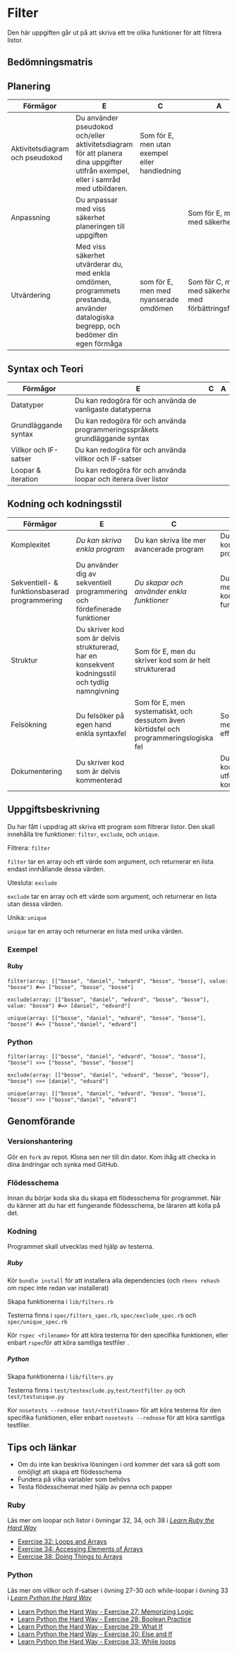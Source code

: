 # Filter #

Den här uppgiften går ut på att skriva ett tre olika funktioner för att filtrera listor.

## Bedömningsmatris ##

## Planering ##

| Förmågor                         | E 																																   | C | A |
|----------------------------------|-----------------------------------------------------------------------------------------------------------------------------------|---|---|
| Aktivitetsdiagram och pseudokod  | Du använder pseudokod och/eller aktivitetsdiagram för att planera dina uppgifter utifrån exempel, eller i samråd med utbildaren.  | Som för E, men utan exempel eller handledning |   |
| Anpassning					   | Du anpassar med viss säkerhet planeringen till uppgiften 																		   |   | Som för E, men med säkerhet
| Utvärdering | Med viss säkerhet utvärderar du, med enkla omdömen, programmets prestanda, använder datalogiska begrepp, och bedömer din egen förmåga | som för E, men med nyanserade omdömen | Som för C, men med säkerhet, och med förbättringsförslag

## Syntax och Teori ##
| Förmågor                                       | E 																			| C | A |
|------------------------------------------------|------------------------------------------------------------------------------|---|---|
| Datatyper					                     | Du kan redogöra för och använda de vanligaste datatyperna                    |   |   |
| Grundläggande syntax		                     | Du kan redogöra för och använda programmeringsspråkets grundläggande syntax  |   |   |
| Villkor och IF-satser		                     | Du kan redogöra för och använda villkor och IF-satser                        |   |   |
| Loopar & iteration                             | Du kan redogöra för och använda loopar och iterera över listor               |   |   |

## Kodning och kodningsstil ##

| Förmågor                                      | E                                                                         | C                                               | A                                              |
|-----------------------------------------------|---------------------------------------------------------------------------|-------------------------------------------------|------------------------------------------------|
| Komplexitet									| *Du kan skriva enkla program*                                               | Du kan skriva lite mer avancerade program       | Du kan skriva komplexa program
| Sekventiell- & funktionsbaserad programmering | Du använder dig av sekventiell programmering och fördefinerade funktioner | *Du skapar och använder enkla funktioner*         | Du skapar mer komplexa funktioner              |
| Struktur		 				                | Du skriver kod som är delvis strukturerad, har en konsekvent kodningsstil och tydlig namngivning | Som för E, men du skriver kod som är helt strukturerad |   			   |
| Felsökning                                    | Du felsöker på egen hand enkla syntaxfel | Som för E, men systematiskt, och dessutom även körtidsfel och programmeringslogiska fel | Som för C, men med effektivitet   	   |
| Dokumentering 								| Du skriver kod som är delvis kommenterad									|  												  | Du skriver kod som är utförligt kommenterad    |



## Uppgiftsbeskrivning ##

Du har fått i uppdrag att skriva ett program som filtrerar listor.
Den skall innehålla tre funktioner: `filter`, `exclude`, och `unique`.

Filtrera: `filter`

`filter` tar en array och ett värde som argument, och returnerar en lista endast innhållande dessa värden.

Utesluta: `exclude`

`exclude` tar en array och ett värde som argument, och returnerar en lista utan dessa värden.

Unika: `unique`

`unique` tar en array och returnerar en lista med unika värden.

### Exempel ###

#### Ruby ####

    filter(array: [["bosse", "daniel", "edvard", "bosse", "bosse"], value: "bosse") #=> ["bosse", "bosse", "bosse"]

    exclude(array: [["bosse", "daniel", "edvard", "bosse", "bosse"], value: "bosse") #=> [daniel", "edvard"]

    unique(array: [["bosse", "daniel", "edvard", "bosse", "bosse"], "bosse") #=> ["bosse","daniel", "edvard"]

### Python ####

    filter(array: [["bosse", "daniel", "edvard", "bosse", "bosse"], "bosse") >>> ["bosse", "bosse", "bosse"]

    exclude(array: [["bosse", "daniel", "edvard", "bosse", "bosse"], "bosse") >>> [daniel", "edvard"]

    unique(array: [["bosse", "daniel", "edvard", "bosse", "bosse"], "bosse") >>> ["bosse","daniel", "edvard"]

## Genomförande ##

### Versionshantering ###

Gör en `fork` av repot. Klona sen ner till din dator. Kom ihåg att checka in dina ändringar och synka med GitHub.

### Flödesschema ###

Innan du börjar koda ska du skapa ett flödesschema för programmet.
När du känner att du har ett fungerande flödesschema, be läraren att kolla på det.

### Kodning ###

Programmet skall utvecklas med hjälp av testerna.

##### Ruby #####

Kör `bundle install` för att installera alla dependencies (och `rbenv rehash` om rspec inte redan var installerat)

Skapa funktionerna i `lib/filters.rb`

Testerna finns i `spec/filters_spec.rb`, `spec/exclude_spec.rb` och `spec/unique_spec.rb`

Kör `rspec <filename>` för att köra testerna för den specifika funktionen, eller enbart `rspec`för att köra samtliga testfiler .

##### Python #####

Skapa funktionerna i `lib/filters.py`

Testerna finns i `test/testexclude.py`,`test/testfilter.py` och `test/testunique.py`

Kor `nosetests --rednose test/<testfilnamn>` för att köra testerna för den specifika funktionen, eller enbart `nosetests --rednose` för att köra samtliga testfiler.

## Tips och länkar ##

* Om du inte kan beskriva lösningen i ord kommer det vara så gott som omöjligt att skapa ett flödesschema
* Fundera på vilka variabler som behövs
* Testa flödesschemat med hjälp av penna och papper

### Ruby ###

Läs mer om loopar och listor i övningar 32, 34, och 38 i [*Learn Ruby the Hard Way*](http://ruby.learncodethehardway.org/book)

* [Exercise 32: Loops and Arrays](http://learnrubythehardway.org/book/ex32.html)
* [Exercise 34: Accessing Elements of Arrays](http://learnrubythehardway.org/book/ex34.html)
* [Exercise 38: Doing Things to Arrays](http://learnrubythehardway.org/book/ex38.html)

### Python ###

Läs mer om villkor och if-satser i övning 27-30 och while-loopar i övning 33 i [*Learn Python the Hard Way*](http://learnpythonthehardway.org)

* [Learn Python the Hard Way - Exercise 27: Memorizing Logic](http://learnpythonthehardway.org/book/ex27.html)
* [Learn Python the Hard Way - Exercise 28: Boolean Practice](http://learnpythonthehardway.org/book/ex28.html)
* [Learn Python the Hard Way - Exercise 29: What If](http://learnpythonthehardway.org/book/ex29.html)
* [Learn Python the Hard Way - Exercise 30: Else and If](http://learnpythonthehardway.org/book/ex30.html)
* [Learn Python the Hard Way - Exercise 33: While loops](http://learnpythonthehardway.org/book/ex33.html)
